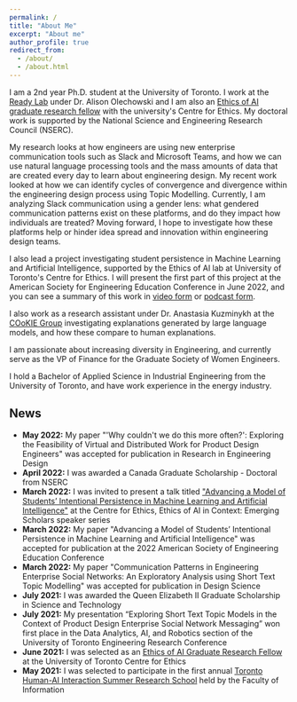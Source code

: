 ```yaml
---
permalink: /
title: "About Me"
excerpt: "About me"
author_profile: true
redirect_from: 
  - /about/
  - /about.html
---
```


I am a 2nd year Ph.D. student at the University of Toronto. I work at the [Ready Lab](https://readylab.mie.utoronto.ca/) under Dr. Alison Olechowski and I am also an [Ethics of AI graduate research fellow](https://ethics.utoronto.ca/ethics-of-ai-in-context-eaic4e/) with the university's Centre for Ethics. My doctoral work is supported by the National Science and Engineering Research Council (NSERC).

My research looks at how engineers are using new enterprise communication tools such as Slack and Microsoft Teams, and how we can use natural language processing tools and the mass amounts of data that are created every day to learn about engineering design. My recent work looked at how we can identify cycles of convergence and divergence within the engineering design process using Topic Modelling. Currently, I am analyzing Slack communication using a gender lens: what gendered communication patterns exist on these platforms, and do they impact how individuals are treated? Moving forward, I hope to investigate how these platforms help or hinder idea spread and innovation within engineering design teams. 

I also lead a project investigating student persistence in Machine Learning and Artificial Intelligence, supported by the Ethics of AI lab at University of Toronto's Centre for Ethics. I will present the first part of this project at the American Society for Engineering Education Conference in June 2022, and you can see a summary of this work in [video form](https://www.youtube.com/watch?v=eBLuq3DTOGA) or [podcast form](https://open.spotify.com/episode/6Idcx23R2xSbHKRSwY7lXA?si=Yze4V9u8R6CqQaRVMRWViQ).

I also work as a research assistant under Dr. Anastasia Kuzminykh at the [COoKIE Group](https://www.cookiehci.com/) investigating explanations generated by large language models, and how these compare to human explanations.

I am passionate about increasing diversity in Engineering, and currently serve as the VP of Finance for the Graduate Society of Women Engineers.

I hold a Bachelor of Applied Science in Industrial Engineering from the University of Toronto, and have work experience in the energy industry.

## News

<!-- - **May 2022:** I was selected as a Graduate Fellow at the [Schwartz Reisman Institute for Technology and Society](https://srinstitute.utoronto.ca/) -->
- **May 2022:** My paper "'Why couldn't we do this more often?': Exploring the Feasibility of Virtual and Distributed Work for Product Design Engineers" was accepted for publication in Research in Engineering Design
- **April 2022:** I was awarded a Canada Graduate Scholarship - Doctoral from NSERC
- **March 2022:** I was invited to present a talk titled ["Advancing a Model of Students’ Intentional Persistence in Machine Learning and Artificial Intelligence"](https://www.youtube.com/watch?v=eBLuq3DTOGA) at the Centre for Ethics, Ethics of AI in Context: Emerging Scholars speaker series
- **March 2022:** My paper "Advancing a Model of Students’ Intentional
Persistence in Machine Learning and Artificial Intelligence" was accepted for publication at the 2022 American Society of Engineering Education Conference
- **March 2022:** My paper "Communication
Patterns in Engineering Enterprise Social Networks: An Exploratory Analysis using Short Text Topic Modelling" was accepted for publication in Design Science
- **July 2021:** I was awarded the Queen Elizabeth II Graduate Scholarship in Science and Technology
- **July 2021:** My presentation “Exploring Short Text Topic Models in the Context of Product Design Enterprise Social Network Messaging” won first place in the Data Analytics, AI, and Robotics section of the University of Toronto Engineering Research Conference
- **June 2021:** I was selected as an [Ethics of AI Graduate Research Fellow](https://ethics.utoronto.ca/ethics-of-ai-in-context-eaic4e/) at the University of Toronto Centre for Ethics
- **May 2021:** I was selected to participate in the first annual [Toronto Human-AI Interaction Summer Research School](www.thai-rs.com) held by the Faculty of Information
